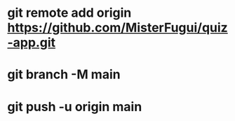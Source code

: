 # git remote add origin https://github.com/MisterFugui/quiz-app.git
# git branch -M main
# git push -u origin main
